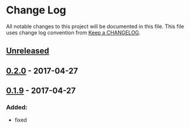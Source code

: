# Change Log
All notable changes to this project will be documented in this file.
This file uses change log convention from [Keep a CHANGELOG](http://keepachangelog.com).

## [Unreleased]

## [0.2.0] - 2017-04-27

## [0.1.9] - 2017-04-27

### Added:
- fixed

[Unreleased]: https://github.com/dgnest/cookiecutter-ansible-role/compare/0.2.0...HEAD
[0.2.0]: https://github.com/dgnest/cookiecutter-ansible-role/compare/0.1.9...0.2.0
[0.1.9]: https://github.com/dgnest/cookiecutter-ansible-role/compare/0.1.8...0.1.9
[0.1.8]: https://github.com/dgnest/cookiecutter-ansible-role/compare/0.1.7...0.1.8
[0.1.7]: https://github.com/dgnest/cookiecutter-ansible-role/compare/0.1.6...0.1.7
[0.1.6]: https://github.com/dgnest/cookiecutter-ansible-role/compare/0.1.5...0.1.6
[0.1.5]: https://github.com/dgnest/cookiecutter-ansible-role/compare/0.1.4...0.1.5
[0.1.4]: https://github.com/dgnest/cookiecutter-ansible-role/compare/0.1.3...0.1.4
[0.1.3]: https://github.com/dgnest/cookiecutter-ansible-role/compare/0.1.2...0.1.3
[0.1.2]: https://github.com/dgnest/cookiecutter-ansible-role/compare/0.1.1...0.1.2
[0.1.1]: https://github.com/dgnest/cookiecutter-ansible-role/compare/0.1.0...0.1.1
[0.1.0]: https://github.com/dgnest/cookiecutter-ansible-role/compare/0.0.10...0.1.0
[0.0.10]: https://github.com/dgnest/cookiecutter-ansible-role/compare/0.0.9...0.0.10
[0.0.9]: https://github.com/dgnest/cookiecutter-ansible-role/compare/0.0.8...0.0.9
[0.0.8]: https://github.com/dgnest/cookiecutter-ansible-role/compare/0.0.7...0.0.8
[0.0.7]: https://github.com/dgnest/cookiecutter-ansible-role/compare/0.0.6...0.0.7
[0.0.6]: https://github.com/dgnest/cookiecutter-ansible-role/compare/0.0.5...0.0.6
[0.0.5]: https://github.com/dgnest/cookiecutter-ansible-role/compare/0.0.4...0.0.5
[0.0.4]: https://github.com/dgnest/cookiecutter-ansible-role/compare/0.0.3...0.0.4
[0.0.3]: https://github.com/dgnest/cookiecutter-ansible-role/compare/0.0.2...0.0.3
[0.0.2]: https://github.com/dgnest/cookiecutter-ansible-role/compare/0.0.1...0.0.2
[0.0.1]: https://github.com/dgnest/cookiecutter-ansible-role/compare/0.0.0...0.0.1

[CHANGELOG.md]: CHANGELOG.md
[CONTRIBUTING.md]: CONTRIBUTING.md
[LICENCE.md]: LICENCE.md
[README.md]: README.md
